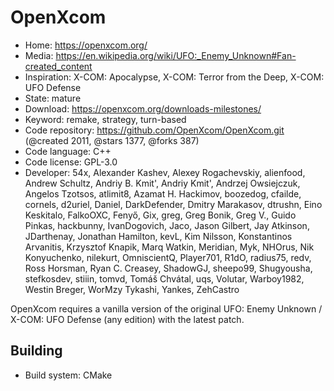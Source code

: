 # OpenXcom

- Home: https://openxcom.org/
- Media: https://en.wikipedia.org/wiki/UFO:_Enemy_Unknown#Fan-created_content
- Inspiration: X-COM: Apocalypse, X-COM: Terror from the Deep, X-COM: UFO Defense
- State: mature
- Download: https://openxcom.org/downloads-milestones/
- Keyword: remake, strategy, turn-based
- Code repository: https://github.com/OpenXcom/OpenXcom.git (@created 2011, @stars 1377, @forks 387)
- Code language: C++
- Code license: GPL-3.0
- Developer: 54x, Alexander Kashev, Alexey Rogachevskiy, alienfood, Andrew Schultz, Andriy B. Kmit', Andriy Kmit', Andrzej Owsiejczuk, Angelos Tzotsos, atlimit8, Azamat H. Hackimov, boozedog, cfailde, cornels, d2uriel, Daniel, DarkDefender, Dmitry Marakasov, dtrushn, Eino Keskitalo, FalkoOXC, Fenyő, Gix, greg, Greg Bonik, Greg V., Guido Pinkas, hackbunny, IvanDogovich, Jaco, Jason Gilbert, Jay Atkinson, JDarthenay, Jonathan Hamilton, kevL, Kim Nilsson, Konstantinos Arvanitis, Krzysztof Knapik, Marq Watkin, Meridian, Myk, NHOrus, Nik Konyuchenko, nilekurt, OmniscientQ, Player701, R1dO, radius75, redv, Ross Horsman, Ryan C. Creasey, ShadowGJ, sheepo99, Shugyousha, stefkosdev, stiiin, tomvd, Tomáš Chvátal, uqs, Volutar, Warboy1982, Westin Breger, WorMzy Tykashi, Yankes, ZehCastro

OpenXcom requires a vanilla version of the original UFO: Enemy Unknown / X-COM: UFO Defense (any edition) with the latest patch.

## Building

- Build system: CMake
